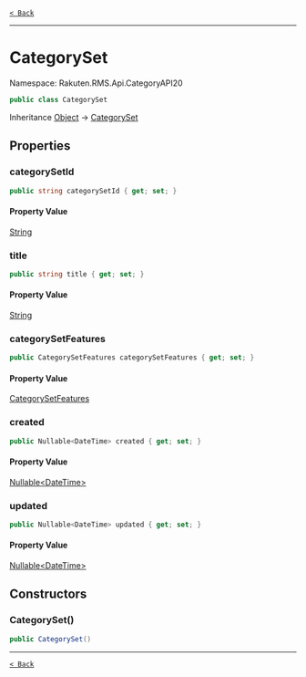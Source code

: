 [`< Back`](./)

---

# CategorySet

Namespace: Rakuten.RMS.Api.CategoryAPI20

```csharp
public class CategorySet
```

Inheritance [Object](https://docs.microsoft.com/en-us/dotnet/api/system.object) → [CategorySet](./rakuten.rms.api.categoryapi20.categoryset)

## Properties

### **categorySetId**

```csharp
public string categorySetId { get; set; }
```

#### Property Value

[String](https://docs.microsoft.com/en-us/dotnet/api/system.string)<br>

### **title**

```csharp
public string title { get; set; }
```

#### Property Value

[String](https://docs.microsoft.com/en-us/dotnet/api/system.string)<br>

### **categorySetFeatures**

```csharp
public CategorySetFeatures categorySetFeatures { get; set; }
```

#### Property Value

[CategorySetFeatures](./rakuten.rms.api.categoryapi20.categorysetfeatures)<br>

### **created**

```csharp
public Nullable<DateTime> created { get; set; }
```

#### Property Value

[Nullable&lt;DateTime&gt;](https://docs.microsoft.com/en-us/dotnet/api/system.nullable-1)<br>

### **updated**

```csharp
public Nullable<DateTime> updated { get; set; }
```

#### Property Value

[Nullable&lt;DateTime&gt;](https://docs.microsoft.com/en-us/dotnet/api/system.nullable-1)<br>

## Constructors

### **CategorySet()**

```csharp
public CategorySet()
```

---

[`< Back`](./)
